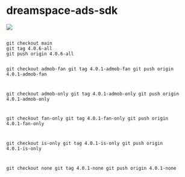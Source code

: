 # dreamspace-ads-sdk

[![](https://jitpack.io/v/dream-space/dreamspace-ads-sdk.svg)](https://jitpack.io/#dream-space/dreamspace-ads-sdk)

<code>
git checkout main
git tag 4.0.6-all
git push origin 4.0.6-all

git checkout admob-fan
git tag 4.0.1-admob-fan
git push origin 4.0.1-admob-fan

git checkout admob-only
git tag 4.0.1-admob-only
git push origin 4.0.1-admob-only

git checkout fan-only
git tag 4.0.1-fan-only
git push origin 4.0.1-fan-only

git checkout is-only
git tag 4.0.1-is-only
git push origin 4.0.1-is-only

git checkout none
git tag 4.0.1-none
git push origin 4.0.1-none

</code>
